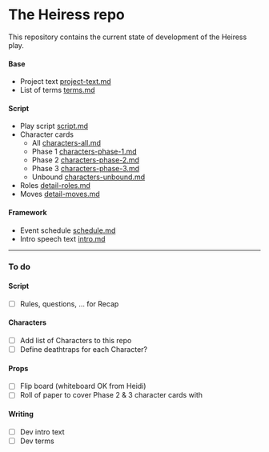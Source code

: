# The Heiress repo

This repository contains the current state of development of the Heiress play.  

#### Base
- Project text [project-text.md](project-text.md)
- List of terms [terms.md](terms.md)

#### Script
- Play script [script.md](script.md)
- Character cards
  - All [characters-all.md](characters-all.md)
  - Phase 1 [characters-phase-1.md](characters-phase-1.md)
  - Phase 2 [characters-phase-2.md](characters-phase-2.md)
  - Phase 3 [characters-phase-3.md](characters-phase-3.md)
  - Unbound [characters-unbound.md](characters-unbound.md)
- Roles [detail-roles.md](detail-roles.md)
- Moves [detail-moves.md](detail-moves.md)

#### Framework
- Event schedule [schedule.md](schedule.md)
- Intro speech text [intro.md](intro.md)

---

### To do

#### Script
- [ ] Rules, questions, ... for Recap

#### Characters
- [ ] Add list of Characters to this repo
- [ ] Define deathtraps for each Character?

#### Props
- [ ] Flip board (whiteboard OK from Heidi)
- [ ] Roll of paper to cover Phase 2 & 3 character cards with

#### Writing
- [ ] Dev intro text
- [ ] Dev terms
